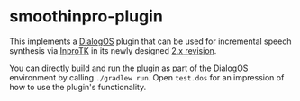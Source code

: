 # smoothinpro-plugin

This implements a [DialogOS](https://www.dialogos.app) plugin that can be used for incremental
speech synthesis via [InproTK](http://edoc.sub.uni-hamburg.de/informatik/volltexte/2013/186/)
in its newly designed [2.x revision](https://github.com/timobaumann/inprotk/).

You can directly build and run the plugin as part of the DialogOS environment by calling 
`./gradlew run`. Open `test.dos` for an impression of how to use the plugin's functionality.


